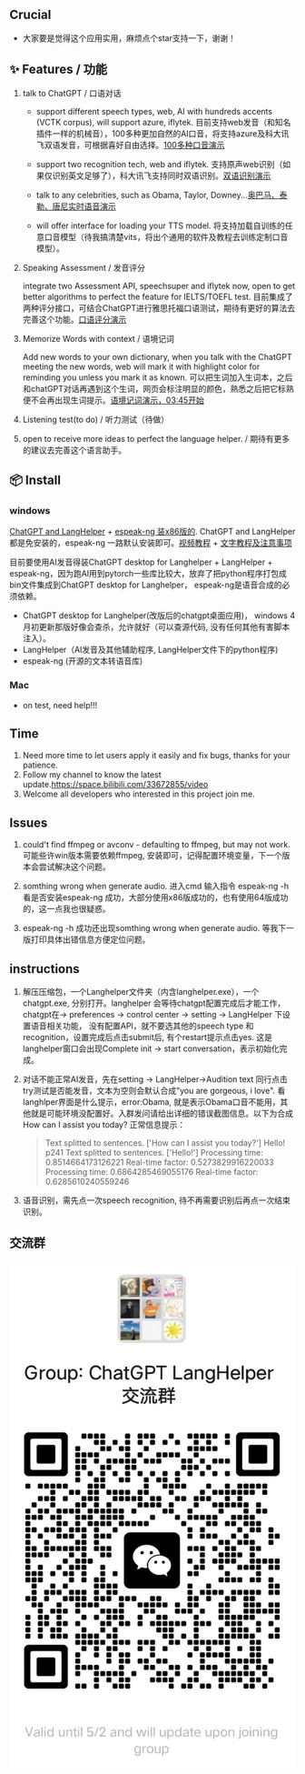 ## Crucial

- 大家要是觉得这个应用实用，麻烦点个star支持一下，谢谢！


## ✨ Features / 功能
1. talk to ChatGPT / 口语对话

    - support different speech types, web, AI with hundreds accents (VCTK corpus), will support azure, iflytek. 目前支持web发音（和知名插件一样的机械音），100多种更加自然的AI口音，将支持azure及科大讯飞双语发音，可根据喜好自由选择。[100多种口音演示](https://www.bilibili.com/video/BV1Q84y1P7nK/?spm_id_from=333.999.0.0&vd_source=21f2f45d40a5b4fec0f1ea075e50b356)

    - support two recognition tech, web and iflytek. 支持原声web识别（如果仅识别英文足够了），科大讯飞支持同时双语识别。[双语识别演示](https://www.bilibili.com/video/BV11L411C7G2/?spm_id_from=333.999.0.0&vd_source=21f2f45d40a5b4fec0f1ea075e50b356)
    
    - talk to any celebrities, such as Obama, Taylor, Downey...[奥巴马、泰勒、唐尼实时语音演示](https://www.bilibili.com/video/BV1Am4y127rp/)
    
    - will offer interface for loading your TTS model. 将支持加载自训练的任意口音模型（待我搞清楚vits，将出个通用的软件及教程去训练定制口音模型）。
    
2. Speaking Assessment / 发音评分

     integrate two Assessment API, speechsuper and iflytek now, open to get better algorithms to perfect the feature for IELTS/TOEFL test. 目前集成了两种评分接口，可结合ChatGPT进行雅思托福口语测试，期待有更好的算法去完善这个功能。[口语评分演示](https://www.bilibili.com/video/BV1Ch41137en/?spm_id_from=333.999.0.0&vd_source=21f2f45d40a5b4fec0f1ea075e50b356)
3. Memorize Words with context / 语境记词

   Add new words to your own dictionary, when you talk with the ChatGPT meeting the new words, web will mark it with highlight color for reminding you unless you mark it as known.  可以把生词加入生词本，之后和chatGPT对话再遇到这个生词，网页会标注明显的颜色，熟悉之后把它标熟便不会再出现生词提示。[语境记词演示，03:45开始](https://www.bilibili.com/video/BV1nj411c7zi/?spm_id_from=333.999.0.0&vd_source=21f2f45d40a5b4fec0f1ea075e50b356)
   
4. Listening test(to do) / 听力测试（待做）

5. open to receive more ideas to perfect the language helper. / 期待有更多的建议去完善这个语言助手。

## 📦 Install
### windows

  [ChatGPT and LangHelper](https://github.com/NsLearning/LangHelper/releases/tag/V0.01.1) + [espeak-ng 装x86版的](https://github.com/espeak-ng/espeak-ng/releases/tag/1.51). ChatGPT and LangHelper 都是免安装的，espeak-ng 一路默认安装即可。[视频教程](https://www.bilibili.com/video/BV1f24y1c7qm/?vd_source=21f2f45d40a5b4fec0f1ea075e50b356) + [文字教程及注意事项](#instructions)
  
  目前要使用AI发音得装ChatGPT desktop for Langhelper + LangHelper + espeak-ng，因为跑AI用到pytorch一些库比较大，放弃了把python程序打包成bin文件集成到ChatGPT desktop for Langhelper， espeak-ng是语音合成的必须依赖。
- ChatGPT desktop for Langhelper(改版后的chatgpt桌面应用)， windows 4月初更新那版好像会查杀，允许就好（可以查源代码, 没有任何其他有害脚本注入）。
- LangHelper（AI发音及其他辅助程序, LangHelper文件下的python程序)
- espeak-ng (开源的文本转语音库)

### Mac
- on test, need help!!!


## Time
1. Need more time to let users apply it easily and fix bugs, thanks for your patience.
2. Follow my channel to know the latest update.https://space.bilibili.com/33672855/video
3. Welcome all developers who interested in this project join me.

## Issues
1. could't find ffmpeg or avconv - defaulting to ffmpeg, but may not work. 可能些许win版本需要依赖ffmpeg, 安装即可，记得配置环境变量，下一个版本会尝试解决这个问题。

2. somthing wrong when generate audio. 进入cmd 输入指令 espeak-ng -h 看是否安装espeak-ng 成功，大部分使用x86版成功的，也有使用64版成功的，这一点我也很疑惑。

3. espeak-ng -h 成功还出现somthing wrong when generate audio. 等我下一版打印具体出错信息方便定位问题。

## instructions

1. 解压压缩包，一个Langhelper文件夹（内含langhelper.exe），一个chatgpt.exe, 分别打开。langhelper 会等待chatgpt配置完成后才能工作，chatgpt在-> preferences -> control center ->
setting -> LangHelper 下设置语音相关功能， 没有配置API，就不要选其他的speech type 和recognition，设置完成后点击submit后, 有个restart提示点击yes. 这是langhelper窗口会出现Complete init -> start conversation，表示初始化完成。

2. 对话不能正常AI发音，先在setting -> LangHelper->Audition text 同行点击try测试是否能发音，文本为空则会默认合成"you are  gorgeous, i love". 看langhlper界面是什么提示，error:Obama, 就是表示Obama口音不能用，其他就是可能环境没配置好。入群发问请给出详细的错误截图信息。以下为合成How can I assist you today? 正常信息提示：
     > Text splitted to sentences.
    ['How can I assist you today?']
    Hello! p241
     > Text splitted to sentences.
    ['Hello!']
     > Processing time: 0.8514664173126221
     > Real-time factor: 0.5273829916220033
     > Processing time: 0.6864285469055176
     > Real-time factor: 0.6285610240559246

3. 语音识别，需先点一次speech recognition, 待不再需要识别后再点一次结束识别。

## 交流群
![image](https://github.com/NsLearning/LangHelper/blob/main/langhelper.jpg)
